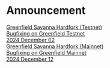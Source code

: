 
# Announcement

<div class="doc-announce">
    <a href="./savanna-greenfield/">
        <div>
            <div class="announce-title">Greenfield Savanna Hardfork (Testnet) </div>
            <div class="announce-desc">Bugfixing on Greenfield Testnet</div>
        </div>
        <span class="announce-date">2024 December 02</span>
    </a>
    <a href="./savanna-greenfield/">
        <div>
            <div class="announce-title">Greenfield Savanna Hardfork (Mainnet) </div>
            <div class="announce-desc">Bugfixing on Greenfield Mainnet</div>
        </div>
        <span class="announce-date">2024 December 12</span>
    </a>
</div>
